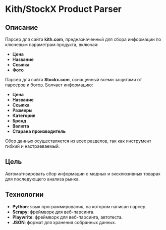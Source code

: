 # Kith/StockX Product Parser

## Описание
Парсер для сайта **kith.com**, предназначенный для сбора информации по ключевым параметрам продукта, включая:
- **Цена**
- **Название**
- **Ссылка**
- **Фото**

Парсер для сайта **Stockx.com**, оснащенный всеми защитами от парсеров и ботов. Болчает информацию:
- **Цена**
- **Название**
- **Ссылка**
- **Размеры**
- **Категория**
- **Бренд**
- **Валюта**
- **Старана производитель**


Сбор данных осуществляется из всех разделов, так как инструмент гибкий и настраеваемый.

## Цель
Автоматизировать сбор информации о модных и эксклюзивных товарах для последующего анализа рынка.

## Технологии
- **Python**: язык программирования, на котором написан парсер.
- **Scrapy**: фреймворк для веб-парсинга.
- **Playwrite**: фреймворк для веб-парсинга, автотеста.
- **JSON**: формат для хранения собранных данных.